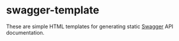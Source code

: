 # swagger-template

These are simple HTML templates for generating static [Swagger] API documentation.

[Swagger]: http://swagger.io
